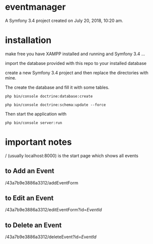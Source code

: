 eventmanager
============

A Symfony 3.4 project created on July 20, 2018, 10:20 am.


# installation

make free you have XAMPP installed and running and Symfony 3.4 ...

import the database provided with this repo to your installed database

create a new Symfony 3.4 project and then replace the directories 
with mine.

The create the database and fill it with some tables.

<p><code>php bin/console doctrine:database:create</code></p>
<p><code>php bin/console doctrine:schema:update --force </code></p> 

Then start the application with 

<code>php bin/console server:run</code>

# important notes 

/ (usually localhost:8000) is the start page which shows all events

## to Add an Event

/43a7b9e3886a3312/addEventForm

## to Edit an Event

/43a7b9e3886a3312/editEventForm?id=*EventId*

## to Delete an Event

/43a7b9e3886a3312/deleteEvent?id=*EventId*

